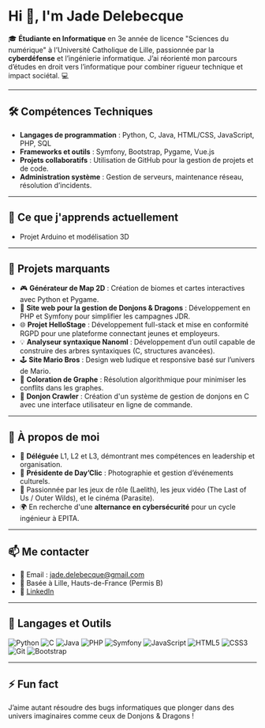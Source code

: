 # Hi 👋, I'm Jade Delebecque

🎓 **Étudiante en Informatique** en 3e année de licence "Sciences du numérique" à l’Université Catholique de Lille, passionnée par la **cyberdéfense** et l’ingénierie informatique. J’ai réorienté mon parcours d’études en droit vers l’informatique pour combiner rigueur technique et impact sociétal. 💻

---

## 🛠️ Compétences Techniques
- **Langages de programmation** : Python, C, Java, HTML/CSS, JavaScript, PHP, SQL
- **Frameworks et outils** : Symfony, Bootstrap, Pygame, Vue.js
- **Projets collaboratifs** : Utilisation de GitHub pour la gestion de projets et de code.
- **Administration système** : Gestion de serveurs, maintenance réseau, résolution d’incidents.

---

## 🌱 Ce que j'apprends actuellement
- Projet Arduino et modélisation 3D

---

## 🔭 Projets marquants
- 🎮 **Générateur de Map 2D** : Création de biomes et cartes interactives avec Python et Pygame.
- 🔐 **Site web pour la gestion de Donjons & Dragons** : Développement en PHP et Symfony pour simplifier les campagnes JDR.
- 🌐 **Projet HelloStage** : Développement full-stack et mise en conformité RGPD pour une plateforme connectant jeunes et employeurs.
- 💡 **Analyseur syntaxique Nanoml** : Développement d’un outil capable de construire des arbres syntaxiques (C, structures avancées).
- 🕹️ **Site Mario Bros** : Design web ludique et responsive basé sur l’univers de Mario.
- 🧠 **Coloration de Graphe** : Résolution algorithmique pour minimiser les conflits dans les graphes.
- 🏰 **Donjon Crawler** : Création d'un système de gestion de donjons en C avec une interface utilisateur en ligne de commande.

---

## 💬 À propos de moi
- 🏅 **Déléguée** L1, L2 et L3, démontrant mes compétences en leadership et organisation.
- 🎨 **Présidente de Day’Clic** : Photographie et gestion d’événements culturels.
- 🎲 Passionnée par les jeux de rôle (Laelith), les jeux vidéo (The Last of Us / Outer Wilds), et le cinéma (Parasite).
- 🌍 En recherche d'une **alternance en cybersécurité** pour un cycle ingénieur à EPITA.

---

## 📫 Me contacter
- 📧 Email : [jade.delebecque@gmail.com](mailto:jade.delebecque@gmail.com)
- 📍 Basée à Lille, Hauts-de-France (Permis B)
- 💼 [LinkedIn](https://www.linkedin.com/in/jade-delebecque/)

---

## 🚀 Langages et Outils
![Python](https://img.shields.io/badge/Python-3776AB?style=for-the-badge&logo=python&logoColor=white)
![C](https://img.shields.io/badge/C-00599C?style=for-the-badge&logo=c&logoColor=white)
![Java](https://img.shields.io/badge/Java-ED8B00?style=for-the-badge&logo=java&logoColor=white)
![PHP](https://img.shields.io/badge/PHP-777BB4?style=for-the-badge&logo=php&logoColor=white)
![Symfony](https://img.shields.io/badge/Symfony-000000?style=for-the-badge&logo=symfony&logoColor=white)
![JavaScript](https://img.shields.io/badge/JavaScript-F7DF1E?style=for-the-badge&logo=javascript&logoColor=black)
![HTML5](https://img.shields.io/badge/HTML5-E34F26?style=for-the-badge&logo=html5&logoColor=white)
![CSS3](https://img.shields.io/badge/CSS3-1572B6?style=for-the-badge&logo=css3&logoColor=white)
![Git](https://img.shields.io/badge/Git-F05032?style=for-the-badge&logo=git&logoColor=white)
![Bootstrap](https://img.shields.io/badge/Bootstrap-7952B3?style=for-the-badge&logo=bootstrap&logoColor=white)

---

## ⚡ Fun fact
J’aime autant résoudre des bugs informatiques que plonger dans des univers imaginaires comme ceux de Donjons & Dragons !
